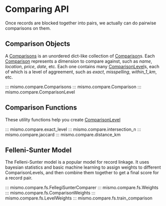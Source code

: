 # Comparing API

Once records are blocked together into pairs, we actually can do pairwise
comparisons on them.

## Comparison Objects

A [Comparisons](#mismo.compare.Comparisons) is an unordered dict-like collection of
[Comparison](#mismo.compare.Comparison)s.
Each [Comparison](#mismo.compare.Comparison) represents a dimension to compare against, such as
*name*, *location*, *price*, *date*, etc.
Each one contains many [ComparisonLevel](#mismo.compare.Comparison)s, each of which is a level of aggreement,
such as *exact*, *misspelling*, *within_1_km*, etc.

::: mismo.compare.Comparisons
::: mismo.compare.Comparison
::: mismo.compare.ComparisonLevel

## Comparison Functions

These utility functions help you create [ComparisonLevel](#mismo.compare.ComparisonLevel)

::: mismo.compare.exact_level
::: mismo.compare.intersection_n
::: mismo.compare.jaccard
::: mismo.compare.distance_km


## Felleni-Sunter Model

The Felleni-Sunter model is a popular model for record linkage.
It uses bayesian statistics and basic machine learning to assign
weights to different ComparisonLevels, and then combine them
together to get a final score for a record pair.

::: mismo.compare.fs.FellegiSunterComparer
::: mismo.compare.fs.Weights
::: mismo.compare.fs.ComparisonWeights
::: mismo.compare.fs.LevelWeights
::: mismo.compare.fs.train_comparison
